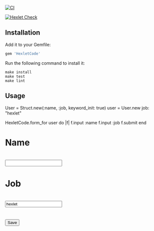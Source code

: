 [![CI](https://github.com/dmitry-tkachuk/rails-project-63/actions/workflows/main.yml/badge.svg)](https://github.com/dmitry-tkachuk/rails-project-63/actions/workflows/main.yml)

[![Hexlet Check](https://github.com/dmitry-tkachuk/rails-project-63/actions/workflows/hexlet_check.yml/badge.svg)](https://github.com/dmitry-tkachuk/rails-project-63/actions/)

## Installation

Add it to your Gemfile:

```ruby
gem 'HexletCode'
```

Run the following command to install it:

```console
make install
make test
make lint
```

## Usage
User = Struct.new(:name, :job, keyword_init: true)
user = User.new job: "hexlet"

HexletCode.form_for user do |f|
  f.input :name
  f.input :job
  f.submit
end

# <form action="#" method="post">
#   <label for="name">Name</label>
#   <input name="name" type="text">
#   <label for="job">Job</label>
#   <input name="job" type="text" value="hexlet">
#   <input type="submit" value="Save">
# </form>
